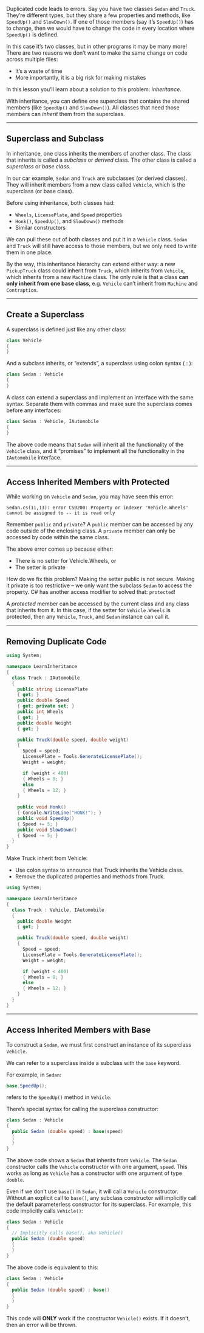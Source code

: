 Duplicated code leads to errors. Say you have two classes `Sedan` and `Truck`. They’re different types, but they share a few properties and methods, like `SpeedUp()` and `SlowDown()`. If one of those members (say it’s `SpeedUp()`) has to change, then we would have to change the code in every location where `SpeedUp()` is defined.

In this case it’s two classes, but in other programs it may be many more! There are two reasons we don’t want to make the same change on code across multiple files:

- It’s a waste of time
- More importantly, it is a big risk for making mistakes

In this lesson you’ll learn about a solution to this problem: *inheritance*.

With inheritance, you can define one superclass that contains the shared members (like `SpeedUp()` and `SlowDown()`). All classes that need those members can *inherit* them from the superclass.

---

## Superclass and Subclass

In inheritance, one class inherits the members of another class. The class that inherits is called a *subclass* or *derived* class. The other class is called a *superclass* or *base class*.

In our car example, `Sedan` and `Truck` are subclasses (or derived classes). They will inherit members from a new class called `Vehicle`, which is the superclass (or base class).

Before using inheritance, both classes had:

- `Wheels`, `LicensePlate`, and `Speed` properties
- `Honk()`, `SpeedUp()`, and `SlowDown()` methods
- Similar constructors

We can pull these out of both classes and put it in a `Vehicle` class. `Sedan` and `Truck` will still have access to those members, but we only need to write them in one place.

By the way, this inheritance hierarchy can extend either way: a new `PickupTruck` class could inherit from `Truck`, which inherits from `Vehicle`, which inherits from a new `Machine` class. The only rule is that a class **can only inherit from one base class**, e.g. `Vehicle` can’t inherit from `Machine` and `Contraption`.

---

## Create a Superclass

A superclass is defined just like any other class:

```c#
class Vehicle
{
}
```

And a subclass inherits, or “extends”, a superclass using colon syntax ( : ):

```c#
class Sedan : Vehicle
{
}
```

A class can extend a superclass and implement an interface with the same syntax. Separate them with commas and make sure the superclass comes before any interfaces:

```c#
class Sedan : Vehicle, IAutomobile
{
}
```


The above code means that `Sedan` will inherit all the functionality of the `Vehicle` class, and it “promises” to implement all the functionality in the `IAutomobile` interface.

---

## Access Inherited Members with Protected

While working on `Vehicle` and `Sedan`, you may have seen this error:

```
Sedan.cs(11,13): error CS0200: Property or indexer 'Vehicle.Wheels' 
cannot be assigned to -- it is read only
```

Remember `public` and `private`? A `public` member can be accessed by any code outside of the enclosing class. A `private` member can only be accessed by code within the same class.

The above error comes up because either:

- There is no setter for Vehicle.Wheels, or
- The setter is private

How do we fix this problem? Making the setter public is not secure. Making it private is too restrictive – we only want the subclass `Sedan` to access the property. C# has another access modifier to solved that: `protected`!

A *protected* member can be accessed by the current class and any class that inherits from it. In this case, if the setter for `Vehicle.Wheels` is protected, then any `Vehicle`, `Truck`, and `Sedan` instance can call it.

---

## Removing Duplicate Code

```c#
using System;

namespace LearnInheritance
{
  class Truck : IAutomobile
  {
  	public string LicensePlate
    { get; }
    public double Speed
    { get; private set; }
    public int Wheels
    { get; }
    public double Weight
    { get; }

    public Truck(double speed, double weight)
    {
      Speed = speed;
      LicensePlate = Tools.GenerateLicensePlate();
      Weight = weight;

      if (weight < 400)
      { Wheels = 8; }
      else
      { Wheels = 12; }
    }
    
    public void Honk()
    { Console.WriteLine("HONK!"); }
    public void SpeedUp()
    { Speed += 5; }
    public void SlowDown()
    { Speed -= 5; }
  }
}
```

Make Truck inherit from Vehicle:
- Use colon syntax to announce that Truck inherits the Vehicle class.
- Remove the duplicated properties and methods from Truck.

```c#
using System;

namespace LearnInheritance
{
  class Truck : Vehicle, IAutomobile
  {    
    public double Weight
    { get; }

    public Truck(double speed, double weight)
    {
      Speed = speed;
      LicensePlate = Tools.GenerateLicensePlate();
      Weight = weight;

      if (weight < 400)
      { Wheels = 8; }
      else
      { Wheels = 12; }
    }
  }
}
```
---

## Access Inherited Members with Base

To construct a `Sedan`, we must first construct an instance of its superclass `Vehicle`.

We can refer to a superclass inside a subclass with the `base` keyword.

For example, in `Sedan`:

```cs
base.SpeedUp();
```
refers to the `SpeedUp()` method in `Vehicle`.

There’s special syntax for calling the superclass constructor:

```cs
class Sedan : Vehicle
{
  public Sedan (double speed) : base(speed)
  {
  }
}
```

The above code shows a `Sedan` that inherits from `Vehicle`. The `Sedan` constructor calls the `Vehicle` constructor with one argument, `speed`. This works as long as `Vehicle` has a constructor with one argument of type `double`.

Even if we don’t use `base()` in `Sedan`, it will call a `Vehicle` constructor. Without an explicit call to `base()`, any subclass constructor will implicitly call the default parameterless constructor for its superclass. For example, this code implicitly calls `Vehicle()`:

```cs
class Sedan : Vehicle
{
  // Implicitly calls base(), aka Vehicle()
  public Sedan (double speed)
  {
  }
}
```

The above code is equivalent to this:

```cs
class Sedan : Vehicle
{
  public Sedan (double speed) : base()
  {
  }
}
```

This code will **ONLY** work if the constructor `Vehicle()` exists. If it doesn’t, then an error will be thrown.